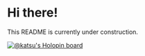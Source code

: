 # Hi there!

This README is currently under construction.

[![@katsu's Holopin board](https://holopin.me/katsu)](https://holopin.io/@katsu)

